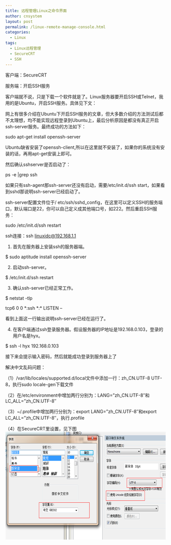 ```yaml
---
title: 远程管理Linux之命令界面
author: cnsystem
layout: post
permalink: /linux-remote-manage-console.html
categories:
  - Linux
tags:
  - Linux远程管理
  - SecureCRT
  - SSH
---
```

客户端：SecureCRT

服务端：开启SSH服务

客户端就不说，只是下载一个软件就是了。Linux服务器要开启SSH或Telnet，我用的是Ubuntu，开启SSH服务。具体见下文：

网上有很多介绍在Ubuntu下开启SSH服务的文章，但大多数介绍的方法测试后都不太理想，均不能实现远程登录到Ubuntu上，最后分析原因是都没有真正开启ssh-server服务。最终成功的方法如下：

sudo apt-get install openssh-server

Ubuntu缺省安装了openssh-client,所以在这里就不安装了，如果你的系统没有安装的话，再用apt-get安装上即可。

然后确认sshserver是否启动了：

ps -e |grep ssh

如果只有ssh-agent那ssh-server还没有启动，需要/etc/init.d/ssh start，如果看到sshd那说明ssh-server已经启动了。

ssh-server配置文件位于/ etc/ssh/sshd_config，在这里可以定义SSH的服务端口，默认端口是22，你可以自己定义成其他端口号，如222。然后重启SSH服务：

sudo /etc/init.d/ssh restart

ssh连接：ssh linuxidc@192.168.1.1

1. 首先在服务器上安装ssh的服务器端。

$ sudo aptitude install openssh-server

2. 启动ssh-server。

$ /etc/init.d/ssh restart

3. 确认ssh-server已经正常工作。

$ netstat -tlp

tcp6 0 0 \*:ssh \*:* LISTEN &#8211;

看到上面这一行输出说明ssh-server已经在运行了。

4. 在客户端通过ssh登录服务器。假设服务器的IP地址是192.168.0.103，登录的用户名是hyx。

$ ssh -l hyx 192.168.0.103

接下来会提示输入密码，然后就能成功登录到服务器上了

解决中文乱码问题：

（1）/var/lib/locales/supported.d/local文件中添加一行：zh_CN.UTF-8 UTF-8，执行sudo locale-gen下载文件

（2）在/etc/environment中增加两行分别为：LANG=&#8221;zh\_CN.UTF-8&#8243;和LC\_ALL=&#8221;zh_CN.UTF-8&#8243;

（3）~/.profile中增加两行分别为：export LANG=&#8221;zh\_CN.UTF-8&#8243;和export LC\_ALL=&#8221;zh_CN.UTF-8&#8243;，执行.profile

（4）在SecureCRT里设置，见下图  
<img class="alignnone size-full wp-image-584" title="http_imgload" src="../wp-content/uploads/2011/09/http_imgload.png" alt="" width="670" height="339" />
